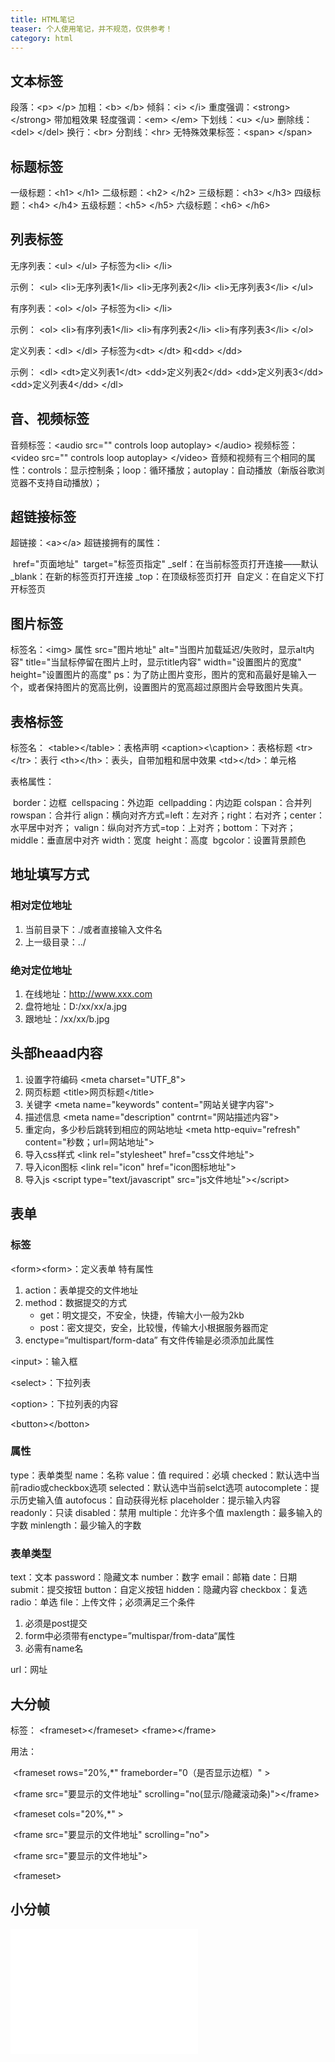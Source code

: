 ```yaml
---
title: HTML笔记
teaser: 个人使用笔记，并不规范，仅供参考！
category: html
---
```


## 文本标签

段落：\<p> \</p>
加粗：\<b> \</b>
倾斜：\<i> \</i>
重度强调：\<strong> \</strong> 带加粗效果
轻度强调：\<em> \</em> 
下划线：\<u> \</u>
删除线：\<del> \</del>
换行：\<br>
分割线：\<hr>
无特殊效果标签：\<span> \</span>

## 标题标签

一级标题：\<h1> \</h1>
二级标题：\<h2> \</h2>
三级标题：\<h3> \</h3>
四级标题：\<h4> \</h4>
五级标题：\<h5> \</h5>
六级标题：\<h6> \</h6>

## 列表标签

无序列表：\<ul> \</ul>  子标签为\<li> \</li>

示例：
		\<ul>
			\<li>无序列表1\</li>
			\<li>无序列表2\</li>
			\<li>无序列表3\</li>
		\</ul>

有序列表：\<ol> \</ol>  子标签为\<li> \</li>

示例：
		\<ol>
			\<li>有序列表1\</li>
			\<li>有序列表2\</li>
			\<li>有序列表3\</li>
		\</ol>

定义列表：\<dl> \</dl>   子标签为\<dt> \</dt> 和\<dd> \</dd>

示例：
		\<dl>
			\<dt>定义列表1\</dt>
			\<dd>定义列表2\</dd>
			\<dd>定义列表3\</dd>
			\<dd>定义列表4\</dd>
		\</dl>

## 音、视频标签

音频标签：\<audio src="" controls loop autoplay> \</audio>
视频标签：\<video src="" controls loop autoplay> \</video>
音频和视频有三个相同的属性：controls：显示控制条；loop：循环播放；autoplay：自动播放（新版谷歌浏览器不支持自动播放）；

## 超链接标签

超链接：\<a>\</a>
超链接拥有的属性：

​				href="页面地址"
​				target="标签页指定"
​						_self：在当前标签页打开连接——默认
​						_blank：在新的标签页打开连接
​						_top：在顶级标签页打开
​						自定义：在自定义下打开标签页

## 图片标签

标签名：\<img>
属性
	src="图片地址"
	alt="当图片加载延迟/失败时，显示alt内容"
	title="当鼠标停留在图片上时，显示title内容"
	width="设置图片的宽度"
	height="设置图片的高度"
	ps：为了防止图片变形，图片的宽和高最好是输入一个，或者保持图片的宽高比例，设置图片的宽高超过原图片会导致图片失真。

## 表格标签

标签名：
		\<table>\</table>：表格声明
		\<caption>\<\caption>：表格标题
		\<tr>\</tr>：表行
		\<th>\</th>：表头，自带加粗和居中效果
		\<td>\</td>：单元格

表格属性：

​		border：边框
​		cellspacing：外边距
​		cellpadding：内边距
​		colspan：合并列
​		rowspan：合并行
​		align：横向对齐方式=left：左对齐；right：右对齐；center：水平居中对齐；
​		valign：纵向对齐方式=top：上对齐；bottom：下对齐；middle：垂直居中对齐
​		width：宽度
​		height：高度
​		bgcolor：设置背景颜色

## 地址填写方式

### 相对定位地址

1. 当前目录下：./或者直接输入文件名
2. 上一级目录：../

### 绝对定位地址

1. 在线地址：http://www.xxx.com
2. 盘符地址：D:/xx/xx/a.jpg
3. 跟地址：/xx/xx/b.jpg

## 头部heaad内容

1. 设置字符编码
   \<meta charset="UTF_8">
2. 网页标题
   \<title>网页标题\</title>
3. 关键字
   \<meta name="keywords" content="网站关键字内容">
4. 描述信息
   \<meta name="description" contrnt="网站描述内容">
5. 重定向，多少秒后跳转到相应的网站地址
   \<meta http-equiv="refresh" content="秒数；url=网站地址">
6. 导入css样式
   \<link rel="stylesheet" href="css文件地址">
7. 导入icon图标
   \<link rel="icon" href="icon图标地址">
8. 导入js
   \<script type="text/javascript" src="js文件地址">\</script>

## 表单

### 标签

\<form>\<form>：定义表单
特有属性

1. action：表单提交的文件地址
2. method：数据提交的方式
   * get：明文提交，不安全，快捷，传输大小一般为2kb
   * post：密文提交，安全，比较慢，传输大小根据服务器而定
3. enctype=“multispart/form-data” 有文件传输是必须添加此属性

\<input>：输入框

\<select>：下拉列表

\<option>：下拉列表的内容

\<button>\</botton>

### 属性

type：表单类型
name：名称
value：值
required：必填
checked：默认选中当前radio或checkbox选项
selected：默认选中当前selct选项
autocomplete：提示历史输入值
autofocus：自动获得光标
placeholder：提示输入内容
readonly：只读
disabled：禁用
multiple：允许多个值
maxlength：最多输入的字数
minlength：最少输入的字数

### 表单类型

text：文本
password：隐藏文本
number：数字
email：邮箱
date：日期
submit：提交按钮
button：自定义按钮
hidden：隐藏内容
checkbox：复选
radio：单选
file：上传文件；必须满足三个条件

1. 必须是post提交
2. form中必须带有enctype=”multispar/from-data“属性
3. 必需有name名

url：网址

## 大分帧

标签：
	\<frameset>\</frameset>
	\<frame>\</frame>

用法：

​	\<frameset rows="20%,*" frameborder="0（是否显示边框）" >

​		\<frame src="要显示的文件地址" scrolling="no(显示/隐藏滚动条)">\</frame>

​		\<frameset cols="20%,*" ></frame>

​		\<frame src="要显示的文件地址" scrolling="no"></frame>

​		\<frame src="要显示的文件地址"></frame>

​	\<frameset>

## 小分帧

<iframe src="要显示的地址" scrolling="0" frameborder="0" width="300" height="200"></iframe>